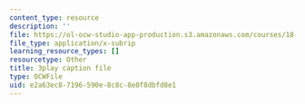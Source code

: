 ```yaml
---
content_type: resource
description: ''
file: https://ol-ocw-studio-app-production.s3.amazonaws.com/courses/18-03sc-differential-equations-fall-2011/e2a63ec87196590e8c8c8e0f8dbfd8e1_SioXozu-Loo.vtt
file_type: application/x-subrip
learning_resource_types: []
resourcetype: Other
title: 3play caption file
type: OCWFile
uid: e2a63ec8-7196-590e-8c8c-8e0f8dbfd8e1
---
```

